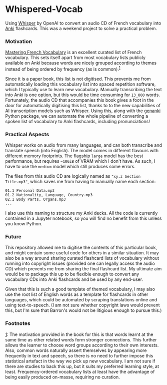 # Whispered-Vocab

Using [Whisper](https://github.com/openai/whisper) by OpenAI to convert an audio CD of French vocabulary into [Anki](https://apps.ankiweb.net/) flashcards.
This was a weekend project to solve a practical problem.

### Motivation

[Mastering French Vocabulary](https://www.goodreads.com/book/show/14610665-mastering-french-vocabulary-with-online-audio) is an excellent curated list of French vocabulary.
This sets itself apart from most vocabulary lists publicly available on Anki because words are nicely grouped according to themes instead of being ordered by frequency (as is common).<sup>[1](#footnote)</sup>

Since it is a paper book, this list is not digitised.
This prevents me from automatically loading this vocabulary list into spaced repetition software, which I typically use to learn new vocabulary.
Manually transcribing the text into Anki is one option, but this would be time consuming for `13_000` words.
Fortunately, the audio CD that accompanies this book gives a foot in the door for automatically digitising this list, thanks to to the new capabilities of AI transcription models such as Whisper. Using this, along with the [genanki](https://github.com/kerrickstaley/genanki) Python package, we can automate the whole pipeline of converting a spoken list of vocabulary to Anki flashcards, including pronunciations!

### Practical Aspects

Whisper works on audio from many languages, and can both transcribe and translate speech (into English). The model comes in different flavours with different memory footprints. The flagship `large` model has the best performance, but requires `~10GiB` of VRAM which I don't have. As such, I have to use the `medium` model which still produces some errors.

The files from this audio CD are logically named as `"xy.z Section Title.mp3"`, which saves me from having to manually name each section:
```
01.1 Personal Data.mp3
01.2 Nationality, Language, Country.mp3
02.1 Body Parts, Organs.mp3
...
```
I also use this naming to structure my Anki decks.
All the code is currently contained in a Jupyter notebook, so you will find no benefit from this unless you know Python.

### Future

This repository allowed me to digitise the contents of this particular book, and might contain some useful code for others in a similar situation.
It may also be a way around sharing curated flashcard lists of vocabulary without running into copyright issues (provided one can legally access the audio CD) which prevents me from sharing the final flashcard list.
My ultimate aim would be to package this up to be flexible enough to convert any vocabulary CDs into Anki flashcards and be used by any end-user.

Given that this is such a good template of themed vocabulary, I may also use the root list of English words as a template for flashcards in other languages, which could be automated by scraping translations online and using text-to-speech. (I am not sure whether copyright laws would prevent this, but I'm sure that Barron's would not be litigious enough to pursue this.)

### Footnotes

<a name="footnote">[1](#footnote)</a>: The motivation provided in the book for this is that words learnt at the same time as other related words form stronger connections. This further allows the learner to choose word groups according to their own interests. Also, common words naturally assert themselves by appearing more frequently in text and speech, so there is no need to further impose this statistical artefact in the way we pick up new vocabulary. I am not sure if there are studies to back this up, but it suits my preferred learning style, at least. Frequency-ordered vocabulary lists at least have the advantage of being easily produced on-masse, requiring no curation.